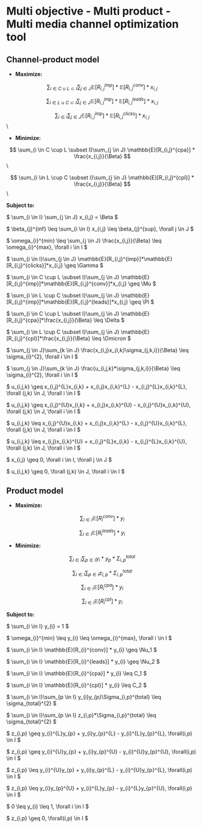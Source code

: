 # Multi objective - Multi product - Multi media channel optimization tool

## Channel-product model

* **Maximize:**

$$ \sum_{i \in C \cup L \subset I}\sum_{j \in J} \mathbb{E}[R_{i,j}^{imp}] * \mathbb{E}[R_{i,j}^{conv}] * x_{i,j} $$ 

$$ \sum_{i \in L \cup C \subset I}\sum_{j \in J} \mathbb{E}[R_{i,j}^{imp}] * \mathbb{E}[R_{i,j}^{leads}] * x_{i,j} $$ 

$$ \sum_{i \in I}\sum_{j \in J} \mathbb{E}[R_{i,j}^{imp}] * \mathbb{E}[R_{i,j}^{clicks}] * x_{i,j} $$ \

* **Minimize:**

$$ \sum_{i \in C \cup L \subset I}\sum_{j \in J} \mathbb{E}[R_{i,j}^{cpa}] * \frac{x_{i,j}}{\Beta} $$ \

$$ \sum_{i \in L \cup C \subset I}\sum_{j \in J} \mathbb{E}[R_{i,j}^{cpl}] * \frac{x_{i,j}}{\Beta} $$ \

**Subject to:**

$ \sum_{i \in I} \sum_{j \in J} x_{i,j} = \Beta $

$ \beta_{j}^{inf} \leq \sum_{i \in I} x_{i,j} \leq \beta_{j}^{sup}, \forall j \in J $ 

$ \omega_{i}^{min} \leq \sum_{j \in J} \frac{x_{i,j}}{\Beta} \leq \omega_{i}^{max}, \forall i \in I $

$ \sum_{i \in I}\sum_{j \in J} \mathbb{E}[R_{i,j}^{imp}]*\mathbb{E}[R_{i,j}^{clicks}]*x_{i,j} \geq \Gamma $

$ \sum_{i \in C \cup L \subset I}\sum_{j \in J} \mathbb{E}[R_{i,j}^{imp}]*\mathbb{E}[R_{i,j}^{conv}]*x_{i,j} \geq \Mu $

$ \sum_{i \in L \cup C \subset I}\sum_{j \in J} \mathbb{E}[R_{i,j}^{imp}]*\mathbb{E}[R_{i,j}^{leads}]*x_{i,j} \geq \Pi $

$ \sum_{i \in C \cup L \subset I}\sum_{j \in J} \mathbb{E}[R_{i,j}^{cpa}]*\frac{x_{i,j}}{\Beta} \leq \Delta $

$ \sum_{i \in L \cup C \subset I}\sum_{j \in J} \mathbb{E}[R_{i,j}^{cpl}]*\frac{x_{i,j}}{\Beta} \leq \Omicron $

$ \sum_{j \in J}\sum_{k \in J} \frac{x_{i,j}*x_{i,k}*\sigma_{j,k,i}}{\Beta} \leq \sigma_{i}^{2}, \forall i \in I $

$ \sum_{j \in J}\sum_{k \in J} \frac{u_{i,j,k}*\sigma_{j,k,i}}{\Beta} \leq \sigma_{i}^{2}, \forall i \in I $

$ u_{i,j,k} \geq x_{i,j}^{L}x_{i,k} + x_{i,j}x_{i,k}^{L} - x_{i,j}^{L}x_{i,k}^{L}, \forall (j,k) \in J, \forall i \in I  $

$ u_{i,j,k} \geq x_{i,j}^{U}x_{i,k} + x_{i,j}x_{i,k}^{U} - x_{i,j}^{U}x_{i,k}^{U}, \forall (j,k) \in J, \forall i \in I  $

$ u_{i,j,k} \leq x_{i,j}^{U}x_{i,k} + x_{i,j}x_{i,k}^{L} - x_{i,j}^{U}x_{i,k}^{L}, \forall (j,k) \in J, \forall i \in I  $

$ u_{i,j,k} \leq x_{i,j}x_{i,k}^{U} + x_{i,j}^{L}x_{i,k} - x_{i,j}^{L}x_{i,k}^{U}, \forall (j,k) \in J, \forall i \in I  $

$ x_{i,j} \geq 0, \forall i \in I, \forall j \in J $

$ u_{i,j,k} \geq 0, \forall (j,k) \in J, \forall i \in I $

## Product model

* **Maximize:**

$$ \sum_{i \in I} \mathbb{E}[R_{i}^{conv}] * y_{i} $$

$$ \sum_{i \in I} \mathbb{E}[R_{i}^{leads}] * y_{i} $$

* **Minimize:**

$$ \sum_{i \in I}\sum_{p \in I} y_{i} * y_{p} * \Sigma_{i,p}^{total} $$

$$ \sum_{i \in I}\sum_{p \in I} z_{i,p} * \Sigma_{i,p}^{total} $$

$$ \sum_{i \in I} \mathbb{E}[R_{i}^{cpa}] * y_{i} $$

$$ \sum_{i \in I} \mathbb{E}[R_{i}^{cpl}] * y_{i} $$

**Subject to:**

$ \sum_{i \in I} y_{i} = 1 $

$ \omega_{i}^{min} \leq y_{i} \leq \omega_{i}^{max}, \forall i \in I $

$ \sum_{i \in I} \mathbb{E}[R_{i}^{conv}] * y_{i} \geq \Nu_1 $

$ \sum_{i \in I} \mathbb{E}[R_{i}^{leads}] * y_{i} \geq \Nu_2 $

$ \sum_{i \in I} \mathbb{E}[R_{i}^{cpa}] * y_{i} \leq C_1 $

$ \sum_{i \in I} \mathbb{E}[R_{i}^{cpl}] * y_{i} \leq C_2 $

$ \sum_{i \in I}\sum_{p \in I} y_{i}*y_{p}*\Sigma_{i,p}^{total} \leq \sigma_{total}^{2} $

$ \sum_{i \in I}\sum_{p \in I} z_{i,p}*\Sigma_{i,p}^{total} \leq \sigma_{total}^{2} $

$ z_{i,p} \geq y_{i}^{L}y_{p} + y_{i}y_{p}^{L} - y_{i}^{L}y_{p}^{L}, \forall(i,p) \in I $

$ z_{i,p} \geq y_{i}^{U}y_{p} + y_{i}y_{p}^{U} - y_{i}^{U}y_{p}^{U}, \forall(i,p) \in I $

$ z_{i,p} \leq y_{i}^{U}y_{p} + y_{i}y_{p}^{L} - y_{i}^{U}y_{p}^{L}, \forall(i,p) \in I $

$ z_{i,p} \leq y_{i}y_{p}^{U} + y_{i}^{L}y_{p} - y_{i}^{L}y_{p}^{U}, \forall(i,p) \in I $

$ 0 \leq y_{i} \leq 1, \forall i \in I $

$ z_{i,p} \geq 0, \forall(i,p) \in I $
